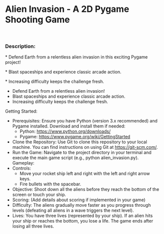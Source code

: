 <h1>Alien Invasion - A 2D Pygame Shooting Game</h1>
<br>
<h3>Description:</h3>
<p>* Defend Earth from a relentless alien invasion in this exciting Pygame project!</p> 
 <p>* Blast spaceships and experience classic arcade action.</p>
 <p>* Increasing difficulty keeps the challenge fresh.</p>

 * Defend Earth from a relentless alien invasion!
* Blast spaceships and experience classic arcade action.
* Increasing difficulty keeps the challenge fresh.

Getting Started:
 * Prerequisites: Ensure you have Python (version 3.x recommended) and Pygame installed. Download and install them if needed:
   * Python: https://www.python.org/downloads/
   * Pygame: https://www.pygame.org/wiki/GettingStarted
 * Clone the Repository: Use Git to clone this repository to your local machine. You can find instructions on using Git at https://git-scm.com/.
 * Run the Game: Navigate to the project directory in your terminal and execute the main game script (e.g., python alien_invasion.py).
Gameplay:
 * Controls:
   * Move your rocket ship left and right with the left and right arrow keys.
   * Fire bullets with the spacebar.
 * Objective: Shoot down all the aliens before they reach the bottom of the screen or touch your ship.
 * Scoring: (Add details about scoring if implemented in your game)
 * Difficulty: The aliens gradually move faster as you progress through levels (defeating all aliens in a wave triggers the next level).
 * Lives: You have three lives (represented by your ship). If an alien hits your ship or reaches the bottom, you lose a life. The game ends after losing all three lives.
